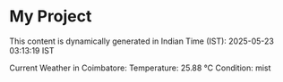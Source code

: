 # My Project

This content is dynamically generated in Indian Time (IST): 2025-05-23 03:13:19 IST


Current Weather in Coimbatore:
Temperature: 25.88 °C
Condition: mist
